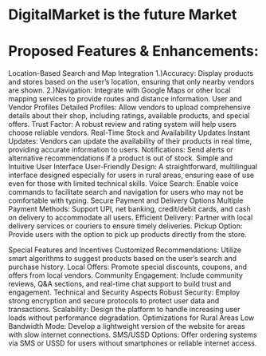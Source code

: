 # DigitalMarket is the future Market

# Proposed Features & Enhancements:

Location-Based Search and Map Integration
1.)Accuracy: Display products and stores based on the user’s location, ensuring that only nearby vendors are shown.
2.)Navigation: Integrate with Google Maps or other local mapping services to provide routes and distance
information.
User and Vendor Profiles
Detailed Profiles: Allow vendors to upload comprehensive details about their shop, including ratings, available
products, and special offers.
Trust Factor: A robust review and rating system will help users choose reliable vendors.
Real-Time Stock and Availability Updates
Instant Updates: Vendors can update the availability of their products in real time, providing accurate information to
users.
Notifications: Send alerts or alternative recommendations if a product is out of stock.
Simple and Intuitive User Interface
User-Friendly Design: A straightforward, multilingual interface designed especially for users in rural areas, ensuring
ease of use even for those with limited technical skills.
Voice Search: Enable voice commands to facilitate search and navigation for users who may not be comfortable with
typing.
Secure Payment and Delivery Options
Multiple Payment Methods: Support UPI, net banking, credit/debit cards, and cash on delivery to accommodate all
users.
Efficient Delivery: Partner with local delivery services or couriers to ensure timely deliveries.
Pickup Option: Provide users with the option to pick up products directly from the store.

Special Features and Incentives
Customized Recommendations: Utilize smart algorithms to suggest products based on the user’s search and
purchase history.
Local Offers: Promote special discounts, coupons, and offers from local vendors.
Community Engagement: Include community reviews, Q&A sections, and real-time chat support to build trust and
engagement.
Technical and Security Aspects
Robust Security: Employ strong encryption and secure protocols to protect user data and transactions.
Scalability: Design the platform to handle increasing user loads without performance degradation.
Optimizations for Rural Areas
Low Bandwidth Mode: Develop a lightweight version of the website for areas with slow internet connections.
SMS/USSD Options: Offer ordering systems via SMS or USSD for users without smartphones or reliable internet
access.
